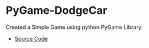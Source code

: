 # PyGame-DodgeCar
Created a Simple Game using python PyGame Library.
- [Source Code](https://github.com/Adeen317/DodgeCarGame-Python/blob/main/Pygame.py)

